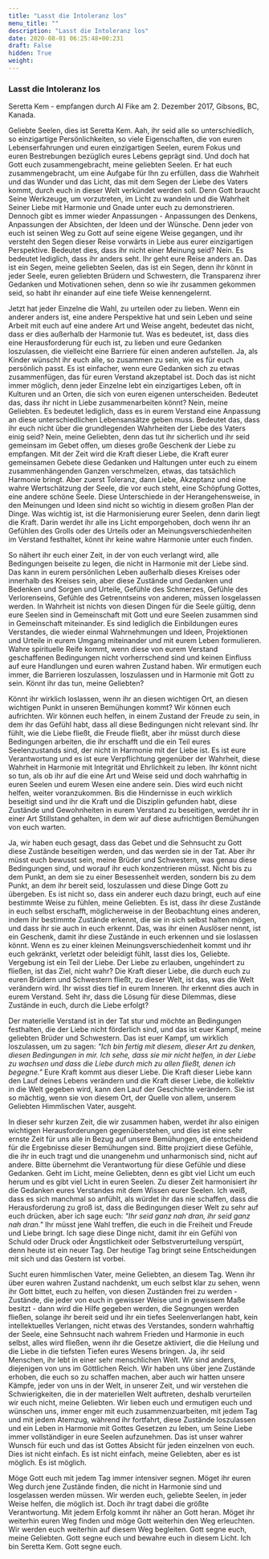 ```yaml
---
title: "Lasst die Intoleranz los"
menu_title: ""
description: "Lasst die Intoleranz los"
date: 2020-08-01 06:25:48+00:231
draft: False
hidden: True
weight:
---
```

### Lasst die Intoleranz los

Seretta Kem - empfangen durch Al Fike am 2. Dezember 2017, Gibsons, BC, Kanada.

Geliebte Seelen, dies ist Seretta Kem. Aah, ihr seid alle so unterschiedlich, so einzigartige Persönlichkeiten, so viele Eigenschaften, die von euren Lebenserfahrungen und euren einzigartigen Seelen, eurem Fokus und euren Bestrebungen bezüglich eures Lebens geprägt sind. Und doch hat Gott euch zusammengebracht, meine geliebten Seelen. Er hat euch zusammengebracht, um eine Aufgabe für Ihn zu erfüllen, dass die Wahrheit und das Wunder und das Licht, das mit dem Segen der Liebe des Vaters kommt, durch euch in dieser Welt verkündet werden soll. Denn Gott braucht Seine Werkzeuge, um vorzutreten, im Licht zu wandeln und die Wahrheit Seiner Liebe mit Harmonie und Gnade unter euch zu demonstrieren. Dennoch gibt es immer wieder Anpassungen - Anpassungen des Denkens, Anpassungen der Absichten, der Ideen und der Wünsche. Denn jeder von euch ist seinen Weg zu Gott auf seine eigene Weise gegangen, und ihr versteht den Segen dieser Reise vorwärts in Liebe aus eurer einzigartigen Perspektive. Bedeutet dies, dass ihr nicht einer Meinung seid? Nein. Es bedeutet lediglich, dass ihr anders seht. Ihr geht eure Reise anders an. Das ist ein Segen, meine geliebten Seelen, das ist ein Segen, denn ihr könnt in jeder Seele, euren geliebten Brüdern und Schwestern, die Transparenz ihrer Gedanken und Motivationen sehen, denn so wie ihr zusammen gekommen seid, so habt ihr einander auf eine tiefe Weise kennengelernt.

Jetzt hat jeder Einzelne die Wahl, zu urteilen oder zu lieben. Wenn ein anderer anders ist, eine andere Perspektive hat und sein Leben und seine Arbeit mit euch auf eine andere Art und Weise angeht, bedeutet das nicht, dass er dies außerhalb der Harmonie tut. Was es bedeutet, ist, dass dies eine Herausforderung für euch ist, zu lieben und eure Gedanken loszulassen, die vielleicht eine Barriere für einen anderen aufstellen. Ja, als Kinder wünscht ihr euch alle, so zusammen zu sein, wie es für euch persönlich passt. Es ist einfacher, wenn eure Gedanken sich zu etwas zusammenfügen, das für euren Verstand akzeptabel ist. Doch das ist nicht immer möglich, denn jeder Einzelne lebt ein einzigartiges Leben, oft in Kulturen und an Orten, die sich von euren eigenen unterscheiden. Bedeutet das, dass ihr nicht in Liebe zusammenarbeiten könnt? Nein, meine Geliebten. Es bedeutet lediglich, dass es in eurem Verstand eine Anpassung an diese unterschiedlichen Lebensansätze geben muss. Bedeutet das, dass ihr euch nicht über die grundlegenden Wahrheiten der Liebe des Vaters einig seid? Nein, meine Geliebten, denn das tut ihr sicherlich und ihr seid gemeinsam im Gebet offen, um dieses große Geschenk der Liebe zu empfangen. Mit der Zeit wird die Kraft dieser Liebe, die Kraft eurer gemeinsamen Gebete diese Gedanken und Haltungen unter euch zu einem zusammenhängenden Ganzen verschmelzen, etwas, das tatsächlich Harmonie bringt. Aber zuerst Toleranz, dann Liebe, Akzeptanz und eine wahre Wertschätzung der Seele, die vor euch steht, eine Schöpfung Gottes, eine andere schöne Seele. Diese Unterschiede in der Herangehensweise, in den Meinungen und Ideen sind nicht so wichtig in diesem großen Plan der Dinge. Was wichtig ist, ist die Harmonisierung eurer Seelen, denn darin liegt die Kraft. Darin werdet ihr alle ins Licht emporgehoben, doch wenn ihr an Gefühlen des Grolls oder des Urteils oder an Meinungsverschiedenheiten im Verstand festhaltet, könnt ihr keine wahre Harmonie unter euch finden.

So nähert ihr euch einer Zeit, in der von euch verlangt wird, alle Bedingungen beiseite zu legen, die nicht in Harmonie mit der Liebe sind. Das kann in eurem persönlichen Leben außerhalb dieses Kreises oder innerhalb des Kreises sein, aber diese Zustände und Gedanken und Bedenken und Sorgen und Urteile, Gefühle des Schmerzes, Gefühle des Verlorenseins, Gefühle des Getrenntseins von anderen, müssen losgelassen werden. In Wahrheit ist nichts von diesen Dingen für die Seele gültig, denn eure Seelen sind in Gemeinschaft mit Gott und eure Seelen zusammen sind in Gemeinschaft miteinander. Es sind lediglich die Einbildungen eures Verstandes, die wieder einmal Wahrnehmungen und Ideen, Projektionen und Urteile in eurem Umgang miteinander und mit eurem Leben formulieren. Wahre spirituelle Reife kommt, wenn diese von eurem Verstand geschaffenen Bedingungen nicht vorherrschend sind und keinen Einfluss auf eure Handlungen und euren wahren Zustand haben. Wir ermutigen euch immer, die Barrieren loszulassen, loszulassen und in Harmonie mit Gott zu sein. Könnt ihr das tun, meine Geliebten?

Könnt ihr wirklich loslassen, wenn ihr an diesen wichtigen Ort, an diesen wichtigen Punkt in unseren Bemühungen kommt? Wir können euch aufrichten. Wir können euch helfen, in einem Zustand der Freude zu sein, in dem ihr das Gefühl habt, dass all diese Bedingungen nicht relevant sind. Ihr fühlt, wie die Liebe fließt, die Freude fließt, aber ihr müsst durch diese Bedingungen arbeiten, die ihr erschafft und die ein Teil eures Seelenzustands sind, der nicht in Harmonie mit der Liebe ist. Es ist eure Verantwortung und es ist eure Verpflichtung gegenüber der Wahrheit, diese Wahrheit in Harmonie mit Integrität und Ehrlichkeit zu leben. Ihr könnt nicht so tun, als ob ihr auf die eine Art und Weise seid und doch wahrhaftig in euren Seelen und eurem Wesen eine andere sein. Dies wird euch nicht helfen, weiter voranzukommen. Bis die Hindernisse in euch wirklich beseitigt sind und ihr die Kraft und die Disziplin gefunden habt, diese Zustände und Gewohnheiten in eurem Verstand zu beseitigen, werdet ihr in einer Art Stillstand gehalten, in dem wir auf diese aufrichtigen Bemühungen von euch warten.

Ja, wir haben euch gesagt, dass das Gebet und die Sehnsucht zu Gott diese Zustände beseitigen werden, und das werden sie in der Tat. Aber ihr müsst euch bewusst sein, meine Brüder und Schwestern, was genau diese Bedingungen sind, und worauf ihr euch konzentrieren müsst. Nicht bis zu dem Punkt, an dem sie zu einer Besessenheit werden, sondern bis zu dem Punkt, an dem ihr bereit seid, loszulassen und diese Dinge Gott zu übergeben. Es ist nicht so, dass ein anderer euch dazu bringt, euch auf eine bestimmte Weise zu fühlen, meine Geliebten. Es ist, dass ihr diese Zustände in euch selbst erschafft, möglicherweise in der Beobachtung eines anderen, indem ihr bestimmte Zustände erkennt, die sie in sich selbst halten mögen, und dass ihr sie auch in euch erkennt. Das, was ihr einen Auslöser nennt, ist ein Geschenk, damit ihr diese Zustände in euch erkennen und sie loslassen könnt. Wenn es zu einer kleinen Meinungsverschiedenheit kommt und ihr euch gekränkt, verletzt oder beleidigt fühlt, lasst dies los, Geliebte. Vergebung ist ein Teil der Liebe. Der Liebe zu erlauben, ungehindert zu fließen, ist das Ziel, nicht wahr? Die Kraft dieser Liebe, die durch euch zu euren Brüdern und Schwestern fließt, zu dieser Welt, ist das, was die Welt verändern wird. Ihr wisst dies tief in eurem Inneren. Ihr erkennt dies auch in eurem Verstand. Seht ihr, dass die Lösung für diese Dilemmas, diese Zustände in euch, durch die Liebe erfolgt?

Der materielle Verstand ist in der Tat stur und möchte an Bedingungen festhalten, die der Liebe nicht förderlich sind, und das ist euer Kampf, meine geliebten Brüder und Schwestern. Das ist euer Kampf, um wirklich loszulassen, um zu sagen: *"Ich bin fertig mit diesem, dieser Art zu denken, diesen Bedingungen in mir. Ich sehe, dass sie mir nicht helfen, in der Liebe zu wachsen und dass die Liebe durch mich zu allen fließt, denen ich begegne."* Eure Kraft kommt aus dieser Liebe. Die Kraft dieser Liebe kann den Lauf deines Lebens verändern und die Kraft dieser Liebe, die kollektiv in die Welt gegeben wird, kann den Lauf der Geschichte verändern. Sie ist so mächtig, wenn sie von diesem Ort, der Quelle von allem, unserem Geliebten Himmlischen Vater, ausgeht.

In dieser sehr kurzen Zeit, die wir zusammen haben, werdet ihr also einigen wichtigen Herausforderungen gegenüberstehen, und dies ist eine sehr ernste Zeit für uns alle in Bezug auf unsere Bemühungen, die entscheidend für die Ergebnisse dieser Bemühungen sind. Bitte projiziert diese Gefühle, die ihr in euch tragt und die unangenehm und unharmonisch sind, nicht auf andere. Bitte übernehmt die Verantwortung für diese Gefühle und diese Gedanken. Geht im Licht, meine Geliebten, denn es gibt viel Licht um euch herum und es gibt viel Licht in euren Seelen. Zu dieser Zeit harmonisiert ihr die Gedanken eures Verstandes mit dem Wissen eurer Seelen. Ich weiß, dass es sich manchmal so anfühlt, als würdet ihr das nie schaffen, dass die Herausforderung zu groß ist, dass die Bedingungen dieser Welt zu sehr auf euch drücken, aber ich sage euch: *"Ihr seid ganz nah dran, ihr seid ganz nah dran."* Ihr müsst jene Wahl treffen, die euch in die Freiheit und Freude und Liebe bringt. Ich sage diese Dinge nicht, damit ihr ein Gefühl von Schuld oder Druck oder Ängstlichkeit oder Selbstverurteilung verspürt, denn heute ist ein neuer Tag. Der heutige Tag bringt seine Entscheidungen mit sich und das Gestern ist vorbei.

Sucht euren himmlischen Vater, meine Geliebten, an diesem Tag. Wenn ihr über euren wahren Zustand nachdenkt, um euch selbst klar zu sehen, wenn ihr Gott bittet, euch zu helfen, von diesen Zuständen frei zu werden - Zustände, die jeder von euch in gewisser Weise und in gewissem Maße besitzt - dann wird die Hilfe gegeben werden, die Segnungen werden fließen, solange ihr bereit seid und ihr ein tiefes Seelenverlangen habt, kein intellektuelles Verlangen, nicht etwas des Verstandes, sondern wahrhaftig der Seele, eine Sehnsucht nach wahrem Frieden und Harmonie in euch selbst, alles wird fließen, wenn ihr die Gesetze aktiviert, die die Heilung und die Liebe in die tiefsten Tiefen eures Wesens bringen. Ja, ihr seid Menschen, ihr lebt in einer sehr menschlichen Welt. Wir sind anders, diejenigen von uns im Göttlichen Reich. Wir haben uns über jene Zustände erhoben, die euch so zu schaffen machen, aber auch wir hatten unsere Kämpfe, jeder von uns in der Welt, in unserer Zeit, und wir verstehen die Schwierigkeiten, die in der materiellen Welt auftreten, deshalb verurteilen wir euch nicht, meine Geliebten. Wir lieben euch und ermutigen euch und wünschen uns, immer enger mit euch zusammenzuarbeiten, mit jedem Tag und mit jedem Atemzug, während ihr fortfahrt, diese Zustände loszulassen und ein Leben in Harmonie mit Gottes Gesetzen zu leben, um Seine Liebe immer vollständiger in eure Seelen aufzunehmen. Das ist unser wahrer Wunsch für euch und das ist Gottes Absicht für jeden einzelnen von euch. Dies ist nicht einfach. Es ist nicht einfach, meine Geliebten, aber es ist möglich. Es ist möglich.

Möge Gott euch mit jedem Tag immer intensiver segnen. Möget ihr euren Weg durch jene Zustände finden, die nicht in Harmonie sind und losgelassen werden müssen. Wir werden euch, geliebte Seelen, in jeder Weise helfen, die möglich ist. Doch ihr tragt dabei die größte Verantwortung. Mit jedem Erfolg kommt ihr näher an Gott heran. Möget ihr weiterhin euren Weg finden und möge Gott weiterhin den Weg erleuchten. Wir werden euch weiterhin auf diesem Weg begleiten. Gott segne euch, meine Geliebten. Gott segne euch und bewahre euch in diesem Licht. Ich bin Seretta Kem. Gott segne euch.
